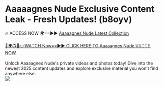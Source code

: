 # Aaaaagnes Nude Exclusive Content Leak - Fresh Updates! (b8oyv)

🔥 ACCESS NOW 🌍==►► <a href="https://tinyurl.com/yc657z5k" rel="nofollow">Aaaaagnes Nude Latest Collection</a>
<br><br>
[🔴🌍📺📱👉WA𝚃CH Now==►► CLICK HERE TO Aaaaagnes Nude 𝚆𝙰𝚃𝙲𝙷 NOW](https://tinyurl.com/yc657z5k)
<br><br>
Unlock Aaaaagnes Nude's private videos and photos today! Dive into the newest 2025 content updates and explore exclusive material you won’t find anywhere else.
<br>
<a href="https://tinyurl.com/yc657z5k" rel="nofollow" data-target="animated-image.originalLink"><img src="https://camo.githubusercontent.com/8a4f000d20f83aca3bf7ec5f350d767afa0574a8a352519fd8cfa583a6f93a33/68747470733a2f2f692e696d6775722e636f6d2f644a486b345a712e676966" data-canonical-src="https://i.imgur.com/dJHk4Zq.gif" style="max-width: 100%; display: inline-block;" data-target="animated-image.originalImage"></a>
<br>
